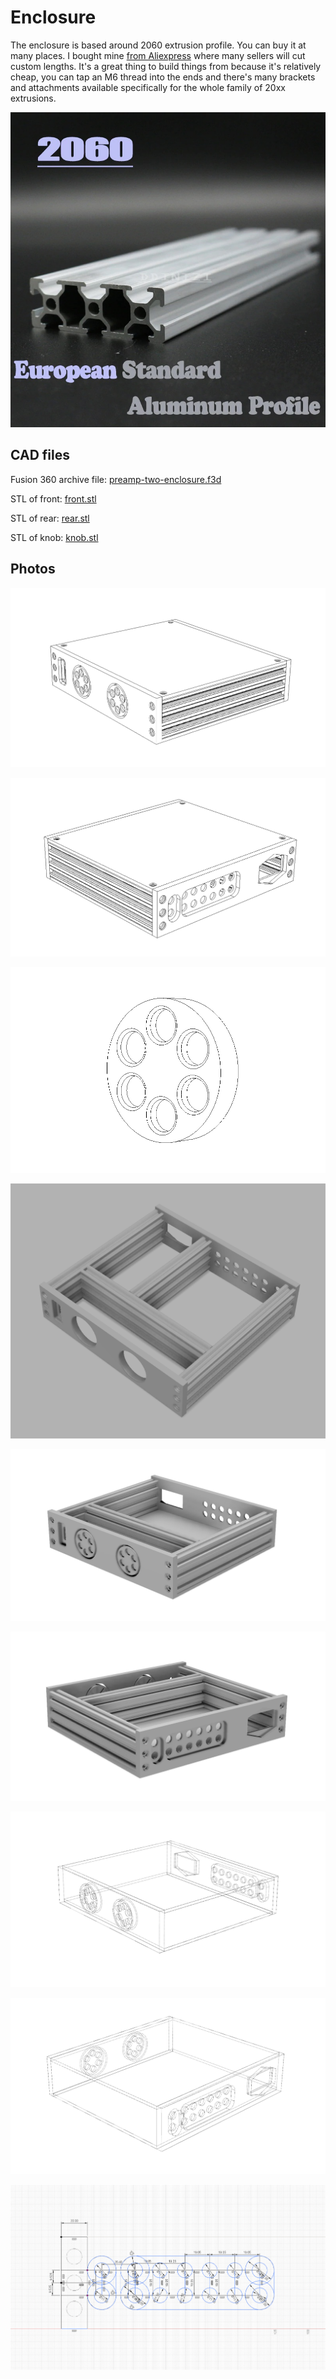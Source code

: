 # Enclosure

The enclosure is based around 2060 extrusion profile. You can buy it at many places. I bought mine [from Aliexpress](https://www.aliexpress.com/wholesale?SearchText=2060%20extrusion) where many sellers will cut custom lengths. It's a great thing to build things from because it's relatively cheap, you can tap an M6 thread into the ends and there's many brackets and attachments available specifically for the whole family of 20xx extrusions.

![2060-extrusion](2060-extrusion-profile.jpg)

## CAD files

Fusion 360 archive file: [preamp-two-enclosure.f3d](https://github.com/FutureSharks/preamp-two/raw/master/enclosure/preamp-two-enclosure.f3d)

STL of front: [front.stl](front.stl)

STL of rear: [rear.stl](rear.stl)

STL of knob: [knob.stl](knob.stl)

## Photos

![](enclosure-11.png)

![](enclosure-3.png)

![](enclosure-4.png)

![](enclosure-5.png)

![](enclosure-6.png)

![](enclosure-7.png)

![](enclosure-8.png)

![](enclosure-12.png)

![](enclosure-1.png)
